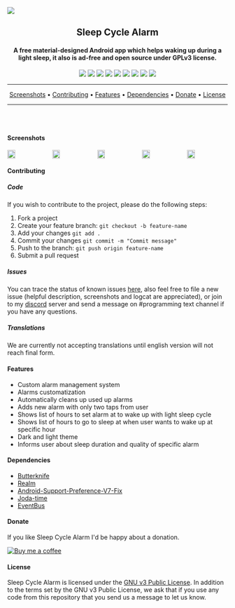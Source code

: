 <a href="https://github.com/letelete" alt="GitHub release"><img src="preview/logo/logohorizontal.png" /></a>
<h2 align="center"><b>Sleep Cycle Alarm</b></h2>
<h4 align="center">A free material-designed Android app which helps waking up during a light sleep, it also is ad-free and open source under GPLv3 license.</h4>
<!-- TODO: APP STORE URL + LOGO <p align="center"><a href=""><img src=""/></a></p>  -->
<p align="center">
<a href="https://travis-ci.org/letelete/Sleep-Cycle-Alarm" alt="Build Status"><img src="https://travis-ci.org/letelete/sleep-cycle-alarm.svg?branch=master" /></a>
<a href="https://codecov.io/gh/letelete/Sleep-Cycle-Alarm" alt="Coverage Status"><img src="https://codecov.io/gh/letelete/Sleep-Cycle-Alarm/branch/master/graph/badge.svg" /></a>
<a class="badge-align" href="https://www.codacy.com/app/letelete/Sleep-Cycle-Alarm?utm_source=github.com&amp;utm_medium=referral&amp;utm_content=letelete/Sleep-Cycle-Alarm&amp;utm_campaign=Badge_Grade"><img src="https://api.codacy.com/project/badge/Grade/33b08e7d256b4b348513f083d2586b76"/></a>
<a href="" alt="Lines of Code"><img src="https://tokei.rs/b1/github/letelete/Sleep-Cycle-Alarm"/></a>
<a href="" alt="Files"><img src="https://tokei.rs/b1/github/letelete/Sleep-Cycle-Alarm?category=files"/></a>
<a href="" alt="Version"><img src="https://img.shields.io/badge/version-0.9-brightgreen.svg"/></a>
<a href="" alt="Platform Support"><img src="https://img.shields.io/badge/android-%3E%3D%205.0%20(API%2021)-brightgreen.svg"/></a>
<a href="" alt="Contributors"><img src="https://img.shields.io/badge/contributors-welcome-brightgreen.svg"/></a>
<a href="https://discord.gg/invite/fgGzude" alt="Discord"><img src="https://img.shields.io/badge/chat-on%20discord-7289DA.svg?style=flat"/></a>
</p>

<hr />
<p align="center"><a href="#screenshots">Screenshots</a> &bull; <a href="#contributing">Contributing</a> &bull; <a href="#features">Features</a> &bull; <a href="#dependencies">Dependencies</a> &bull; <a href="#donate">Donate</a> &bull; <a href="#license">License</a></p>
<hr />

</br></br>

#### Screenshots
<div style="display:flex;" >
<img  src="./preview/screenshots/0.png" width="19%" >
<img style="margin-left:10px;" src="./preview/screenshots/1.png" width="19%" >
<img style="margin-left:10px;" src="./preview/screenshots/2.png" width="19%" >
<img style="margin-left:10px;" src="./preview/screenshots/3.png" width="19%" >
<img style="margin-left:10px;" src="./preview/screenshots/4.png" width="19%" >
</div>

#### Contributing

##### Code 

If you wish to contribute to the project, please do the following steps:
1. Fork a project
2. Create your feature branch: `git checkout -b feature-name`
3. Add your changes `git add .`
4. Commit your changes `git commit -m "Commit message"`
5. Push to the branch: `git push origin feature-name`
6. Submit a pull request

##### Issues

You can trace the status of known issues [here](https://github.com/letelete/Sleep-Cycle-Alarm/issues),
also feel free to file a new issue (helpful description, screenshots and logcat are appreciated), or join to my [discord](https://discord.gg/7Rgg5Zc) server and send a message on #programming text channel if you have any questions.

##### Translations

We are currently not accepting translations until english version will not reach final form.
<!-- TODO:
If you are able to contribute with a new translation of a missing language or if you want to improve an existing one, we greatly appreciate any suggestion!
The project uses [Lokalise](https://lokalise.co/URL_TO_PROJECT), a platform that allows anybody to contribute to translating the app
-->

#### Features

* Custom alarm management system
* Alarms customatization
* Automatically cleans up used up alarms
* Adds new alarm with only two taps from user
* Shows list of hours to set alarm at to wake up with light sleep cycle
* Shows list of hours to go to sleep at when user wants to wake up at specific hour
* Dark and light theme
* Informs user about sleep duration and quality of specific alarm
  
#### Dependencies

* [Butterknife](https://github.com/JakeWharton/butterknife)
* [Realm](https://github.com/realm/realm-java)
* [Android-Support-Preference-V7-Fix](https://github.com/Gericop/Android-Support-Preference-V7-Fix)
* [Joda-time](https://github.com/JodaOrg/joda-time)
* [EventBus](https://github.com/greenrobot/EventBus)

#### Donate

If you like Sleep Cycle Alarm I'd be happy about a donation.

[![Buy me a coffee](https://www.buymeacoffee.com/assets/img/custom_images/orange_img.png)](https://www.buymeacoffee.com/brunokawka)

#### License

Sleep Cycle Alarm is licensed under the [GNU v3 Public License](https://github.com/letelete/Sleep-Cycle-Alarm/blob/master/LICENSE).
In addition to the terms set by the GNU v3 Public License, we ask that if you use any code from this repository that you send us a message to let us know.

